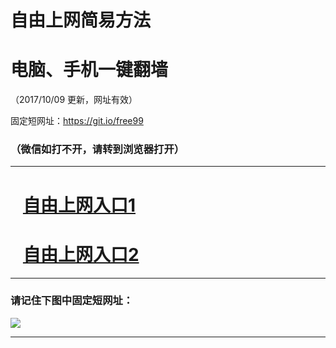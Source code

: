 ﻿# 自由上网简易方法

# 电脑、手机一键翻墙

（2017/10/09 更新，网址有效）

固定短网址：https://git.io/free99

### （微信如打不开，请转到浏览器打开）


***





# &nbsp;&nbsp; <a href="http://ft3001026466.fwq-tz-1001.info/fwqtz01.html?t=100900121920 " target="_blank">自由上网入口1</a>
# &nbsp;&nbsp; <a href="http://ft429629421.fwq-tz-1002.info/fwqtz02.html?t=100900123197 " target="_blank">自由上网入口2</a>
***

### 请记住下图中固定短网址：

<img src="https://s3-us-west-2.amazonaws.com/fwq-1001/yjfq-20170905okok.png" /> 


***

